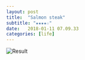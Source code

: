 ```yaml
---
layout: post
title:  "Salmon steak"
subtitle: "★★★★☆"
date:   2018-01-11 07.09.33
categories: [life]
---
```

![Result](https://dl.dropboxusercontent.com/s/b5zrhg0s54b089m/2018-01-11%2007.09.33.jpg)